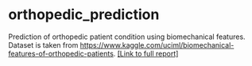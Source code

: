 # orthopedic_prediction
Prediction of orthopedic patient condition using biomechanical features. Dataset is taken from https://www.kaggle.com/uciml/biomechanical-features-of-orthopedic-patients. [[Link to full report]](https://github.com/monolabs/orthopedic_prediction/blob/main/rda/orthopedic_patients.html)
